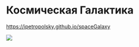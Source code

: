 # Космическая Галактика

https://ipetropolsky.github.io/spaceGalaxy

<img src="https://repository-images.githubusercontent.com/188514867/d585b100-8d66-11e9-9951-15b785bd0c66" />

